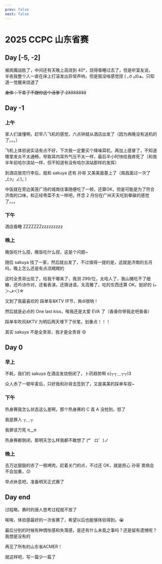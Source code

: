 ```yaml
---
prev: false
next: false
---
```


# 2025 CCPC 山东省赛

## Day [-5, -2]

被病魔战胜了，中间还有天晚上高烧到 40°，烧得昏睡过去了，但是听室友说，半夜我整个人一直在床上打滚发出异常声响，但是我没啥感觉捏 ( ｡ớ ₃ờ)ھ，只知道一觉醒来烧退了

~~身体：下辈子不跟你这个活爹了 23333333~~

## Day -1

### 上午

家人们谁懂啊，赶早八飞机的感觉，六点钟就从酒店出发了（因为再晚没有送机的了。。。）

飞机上体验说实话有点不好，下次我一定要买个降噪耳机，再加上感冒了，不知道哪里发炎不太通畅，导致耳内耳外气压不太一样，最后半小时快给我疼死了（和我半年前哈尔滨站一样，但不知道有没有哈尔滨站那样的发挥）

到酒店放完行李后，就和 sakuya 还有 孙哥 又美美面基上了（南昌面过一次了 \_(:з」∠)_ ）

中饭就在旁边美莲广场的城南往事随便吃了一顿，还算OK，但是可能是为了符合济南的口味，和正经粤菜不太一样吧，怀念 2 月份在广州天天吃到晕碳的感觉了。。。

### 下午

酒店昏睡 ZZZZZZZzzzzzzzzz

### 晚上

晚饭吃什么捏，晚饭吃什么捏，这是个问题~

随后 sakuya 找了一家，然后就出发了，不过值得一提的是，这就是济南的五月吗，晚上怎么还是有点凉飕飕的

这时全责哥出现了，给我干哪来了，我测 299/位，太哈人了，我山猪吃不了细糠，还吟诗作对，还看表演，还猜谜语，太高雅了，吃的东西还算 OK，挺好的 (๑＞ڡ＜)☆

又到了我最喜欢的 踩单车&KTV 环节，爽di很呐！

然后就是必点的 One last kiss，唉我还是太爱 EVA 了（香香你带我走吧香香）

踩单车吹风&KTV 为明后两天埋下了伏笔，划重点！！！

其实 sakuya 不是全责哥，我才是全责哥 😡

## Day 0

### 早上

不耗，我们的 sakuya 在酒店发烧倒闭了，卜药趋势啊 ε(┬┬＿┬┬)3

众人赤了一顿牢麦后，只好我和孙哥去签到了，又是美美的踩单车捏~

### 下午

热身赛我怎么状态这么差啊，那个热身赛的 C 首 A 没抢到，怒了

我是罪人 ┬＿┬

我罪该万死 π__π

热身赛都倒闭，那明天怎么样我都不敢想了 (*゜ロ゜)ノ

### 晚上

去万达狠狠的赤了一顿烤肉，赶着关门的点，不过还 OK，就是担心 孙哥 胃病会不会加重，😔

早点休息吧，准备明天正式赛了

## Day end

过程略，赛时的唐人思考过程就不放了

唉唉，体验感最好的一次省赛了，希望以后也能够体验得到，😭

最后分别的时候有种惆怅感和失落感，是还有什么未竟之事吗？还是留有遗憾呢？我想是没有的

再见了所有的山东省ACMER！

就这样吧，写一篇少一篇了